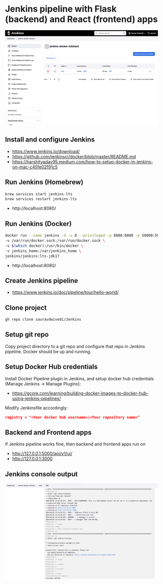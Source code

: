 # Jenkins pipeline with Flask (backend) and React (frontend) apps

<img src=pic.PNG alt="Jenkins pipeline">

## Install and configure Jenkins

- https://www.jenkins.io/download/
- https://github.com/jenkinsci/docker/blob/master/README.md
- https://harshityadav95.medium.com/how-to-setup-docker-in-jenkins-on-mac-c45fe02f91c5
  
## Run Jenkins (Homebrew)
```bash
brew services start jenkins-lts
brew services restart jenkins-lts
```
- http://localhost:8080/ 

## Run Jenkins (Docker)
```bash
docker run --name jenkins -d -u 0 --privileged -p 8080:8080 -p 50000:50000 --restart=on-failure \
-v /var/run/docker.sock:/var/run/docker.sock \
-v $(which docker):/usr/bin/docker \
-v jenkins_home:/var/jenkins_home \
jenkins/jenkins:lts-jdk17
```
- http://localhost:8080/ 

## Create Jenkins pipeline

- https://www.jenkins.io/doc/pipeline/tour/hello-world/

## Clone project 

```bash
gh repo clone sauravdwivedi/Jenkins
```

## Setup git repo 
Copy project directory to a git repo and configure that repo in Jenkins pipeline. Docker should be up and running.

## Setup Docker Hub credentials

Install Docker Pipeline plugin in Jenkins, and setup docker hub credentials (Manage Jenkins -> Manage Plugins):

- https://gcore.com/learning/building-docker-images-to-docker-hub-using-jenkins-pipelines/

Modify Jenkinsfile accordingly:

```json
registry = "<Your docker hub username>/<Your repository name>"
```

## Backend and Frontend apps

If Jenkins pipeline works fine, then backend and frontend apps run on

- http://127.0.0.1:5000/api/v1/ui/
- http://127.0.0.1:3000

## Jenkins console output

<img src=log.PNG alt="Jenkins log">